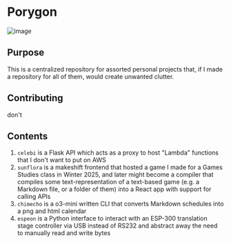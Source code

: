 # Porygon
![image](https://archives.bulbagarden.net/media/upload/thumb/8/8e/0137Porygon.png/500px-0137Porygon.png)

## Purpose
This is a centralized repository for assorted personal projects that, if I made a repository for all of them, would create unwanted clutter.

## Contributing
don't

## Contents
1. `celebi` is a Flask API which acts as a proxy to host "Lambda" functions that I don't want to put on AWS
2. `sunflora` is a makeshift frontend that hosted a game I made for a Games Studies class in Winter 2025, and later might become a compiler that compiles some text-representation of a text-based game (e.g. a Markdown file, or a folder of them) into a React app with support for calling APIs
3. `chimecho` is a o3-mini written CLI that converts Markdown schedules into a png and html calendar
4. `espeon` is a Python interface to interact with an ESP-300 translation stage controller via USB instead of RS232 and abstract away the need to manually read and write bytes
